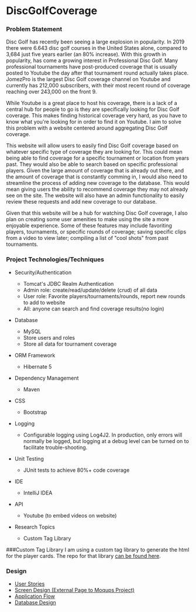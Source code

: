 # DiscGolfCoverage

### Problem Statement

Disc Golf has recently been seeing a large explosion in popularity. In 2019 there were 6.643 disc golf courses in the United States alone, compared to 3,684 just five years earlier (an 80% increase). With this growth in popularity, has come a growing interest in Professional Disc Golf. Many professional tournaments have post-produced coverage that is usually posted to Youtube the day after that tournament round actually takes place. JomezPro is the largest Disc Golf coverage channel on Youtube and currently has 212,000 subscribers, with their most recent round of coverage reaching over 243,000 on the front 9.

While Youtube is a great place to host his coverage, there is a lack of a central hub for people to go is they are specifically looking for Disc Golf coverage. This makes finding historical coverage very hard, as you have to know what you're looking for in order to find it on Youtube. I aim to solve this problem with a website centered around aggregating Disc Golf coverage.

This website will allow users to easily find Disc Golf coverage based on whatever specific type of coverage they are looking for. This could mean being able to find coverage for a specific tournament or location from years past. They would also be able to search based on specific professional players. Given the large amount of coverage that is already out there, and the amount of coverage that is constantly comming in, I would also need to streamline the process of adding new coverage to the database. This would mean giving users the ability to recommend coverage they may not already see on the site. The website will also have an admin functionality to easily review these requests and add new coverage to our database.

Given that this website will be a hub for watching Disc Golf coverage, I also plan on creating some user amenities to make using the site a more enjoyable experience. Some of these features may include favoriting players, tournaments, or specific rounds of coverage; saving specific clips from a video to view later; compiling a list of "cool shots" from past tournaments.

### Project Technologies/Techniques 

* Security/Authentication
  * Tomcat's JDBC Realm Authentication
  * Admin role: create/read/update/delete (crud) of all data
  * User role: Favorite players/tournaments/rounds, report new rounds to add to website
  * All: anyone can search and find coverage results(no login)
* Database
  * MySQL
  * Store users and roles
  * Store all data for tournament coverage
* ORM Framework
  * Hibernate 5
* Dependency Management
  * Maven
* CSS 
  * Bootstrap
* Logging
  * Configurable logging using Log4J2. In production, only errors will normally be logged, but logging at a debug level can be turned on to facilitate trouble-shooting.
* Unit Testing
  * JUnit tests to achieve 80%+ code coverage 
* IDE
  * IntelliJ IDEA
* API
  * Youtube (to embed videos on website)
  
* Research Topics
    * Custom Tag Library

###Custom Tag Library
I am using a custom tag library to generate the html for the player cards. The repo for that library [can be found here](https://github.com/jdone934/DiscGolfCoverageTags).

### Design

* [User Stories](DesignDocuments/UserStories.md)
* [Screen Design (External Page to Moqups Project)](https://app.moqups.com/l2WTePQyn5/view/page/a07bad052)
* [Application Flow](DesignDocuments/ApplicationFlow.md)
* [Database Design](https://drive.google.com/file/d/14ej-CJ_4oLSH1e3STwsu2U9QL7ziPUko/view?usp=sharing)
